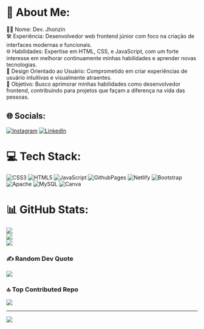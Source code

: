 # 💫 About Me:
👨‍💻 Nome: Dev. Jhonzin<br>🛠️ Experiência: Desenvolvedor web frontend júnior com foco na criação de interfaces modernas e funcionais.<br>🌐 Habilidades: Expertise em HTML, CSS, e JavaScript, com um forte interesse em melhorar continuamente minhas habilidades e aprender novas tecnologias.<br>🎨 Design Orientado ao Usuário: Comprometido em criar experiências de usuário intuitivas e visualmente atraentes.<br>🚀 Objetivo: Busco aprimorar minhas habilidades como desenvolvedor frontend, contribuindo para projetos que façam a diferença na vida das pessoas.


## 🌐 Socials:
[![Instagram](https://img.shields.io/badge/Instagram-%23E4405F.svg?logo=Instagram&logoColor=white)](https://instagram.com/sr_jhonzin) [![LinkedIn](https://img.shields.io/badge/LinkedIn-%230077B5.svg?logo=linkedin&logoColor=white)](https://www.linkedin.com/in/jhonatan-moura-4b87842b0?utm_source=share&utm_campaign=share_via&utm_content=profile&utm_medium=android_app) 

# 💻 Tech Stack:
![CSS3](https://img.shields.io/badge/css3-%231572B6.svg?style=for-the-badge&logo=css3&logoColor=white) ![HTML5](https://img.shields.io/badge/html5-%23E34F26.svg?style=for-the-badge&logo=html5&logoColor=white) ![JavaScript](https://img.shields.io/badge/javascript-%23323330.svg?style=for-the-badge&logo=javascript&logoColor=%23F7DF1E) ![GithubPages](https://img.shields.io/badge/github%20pages-121013?style=for-the-badge&logo=github&logoColor=white) ![Netlify](https://img.shields.io/badge/netlify-%23000000.svg?style=for-the-badge&logo=netlify&logoColor=#00C7B7) ![Bootstrap](https://img.shields.io/badge/bootstrap-%238511FA.svg?style=for-the-badge&logo=bootstrap&logoColor=white) ![Apache](https://img.shields.io/badge/apache-%23D42029.svg?style=for-the-badge&logo=apache&logoColor=white) ![MySQL](https://img.shields.io/badge/mysql-4479A1.svg?style=for-the-badge&logo=mysql&logoColor=white) ![Canva](https://img.shields.io/badge/Canva-%2300C4CC.svg?style=for-the-badge&logo=Canva&logoColor=white)
# 📊 GitHub Stats:
![](https://github-readme-stats.vercel.app/api?username=Jhonzin1221&theme=radical&hide_border=false&include_all_commits=true&count_private=true)<br/>
![](https://github-readme-streak-stats.herokuapp.com/?user=Jhonzin1221&theme=radical&hide_border=false)<br/>
![](https://github-readme-stats.vercel.app/api/top-langs/?username=Jhonzin1221&theme=radical&hide_border=false&include_all_commits=true&count_private=true&layout=compact)

### ✍️ Random Dev Quote
![](https://quotes-github-readme.vercel.app/api?type=horizontal&theme=radical)

### 🔝 Top Contributed Repo
![](https://github-contributor-stats.vercel.app/api?username=Jhonzin1221&limit=5&theme=shadow_blue&combine_all_yearly_contributions=true)

---
[![](https://visitcount.itsvg.in/api?id=Jhonzin1221&icon=2&color=8)](https://visitcount.itsvg.in)

<!-- Proudly created with GPRM ( https://gprm.itsvg.in ) -->
